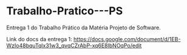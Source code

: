 # Trabalho-Pratico---PS
Entrega 1 do Trabalho Prático da Matéria Projeto de Software.

Link do docs da entrega 1: https://docs.google.com/document/d/1EB-WzIo48bquTqlx31w3_qvqCZrAbP-xq6E8IbNOqPo/edit

